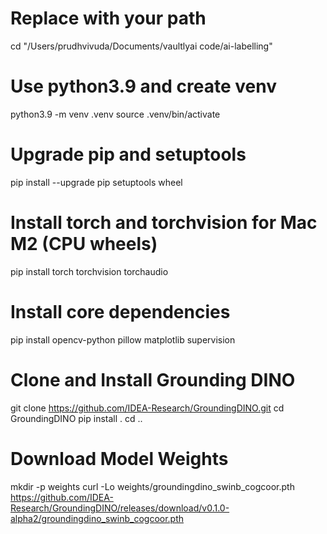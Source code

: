 # Replace with your path
cd "/Users/prudhvivuda/Documents/vaultlyai code/ai-labelling"

# Use python3.9 and create venv
python3.9 -m venv .venv
source .venv/bin/activate

# Upgrade pip and setuptools
pip install --upgrade pip setuptools wheel

# Install torch and torchvision for Mac M2 (CPU wheels)
pip install torch torchvision torchaudio

# Install core dependencies
pip install opencv-python pillow matplotlib supervision

# Clone and Install Grounding DINO
git clone https://github.com/IDEA-Research/GroundingDINO.git
cd GroundingDINO
pip install .
cd ..

# Download Model Weights
mkdir -p weights
curl -Lo weights/groundingdino_swinb_cogcoor.pth https://github.com/IDEA-Research/GroundingDINO/releases/download/v0.1.0-alpha2/groundingdino_swinb_cogcoor.pth

